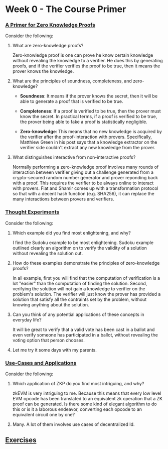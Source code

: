 # Week 0 - The Course Primer

### [A Primer for Zero Knowledge Proofs](../week0_course_primer.md#a-primer-for-zero-knowledge-proofs)

Consider the following:

1. What are zero-knowledge proofs?

   Zero-knowledge proof is one can prove he know certain knowledge without revealing the knowledge to a verifier. He does this by generating proofs, and if the verifier verifies the proof to be true, then it means the prover knows the knowledge.

2. What are the principles of soundness, completeness, and zero-knowledge?

   - **Soundness**: It means if the prover knows the secret, then it will be able to generate a proof that is verified to be true.

   - **Completeness**: If a proof is verified to be true, then the prover must know the secret. In practical terms, if a proof is verified to be true, the prover being able to fake a proof is statistically negligible.

   - **Zero-knowledge**: This means that no new knowledge is acquired by the verifier after the proof-interaction with provers. Specifically, Matthiew Green in his post says that a knowledge extractor on the verifier side couldn't extract any new knowledge from the prover.

3. What distinguishes interactive from non-interactive proofs?

   Normally performing a zero-knowledge proof involves many rounds of interaction between verifier giving out a challenge generated from a crypto-secured random number generator and prover reponding back with a proof. This requires the verifier to be always online to interact with provers. Fiat and Shamir comes up with a transformation protocol so that with a decent hash function (e.g. SHA256), it can replace the many interactions between provers and verifiers.

### [Thought Experiments](../week0_course_primer.md#thought-experiments)

Consider the following:

1. Which example did you find most enlightening, and why?

   I find the Sudoku example to be most enlightening. Sudoku example outlined clearly an algorithm on to verify the validity of a solution without revealing the solution out.

2. How do these examples demonstrate the principles of zero-knowledge proofs?

   In all example, first you will find that the computation of verification is a lot "easier" than the computation of finding the solution. Second, verifying the solution will not gain a knowledge to verifier on the problem's solution. The verifier will just know the prover has provided a solution that satisfy all the contraints set by the problem, without knowing anything about the solution.

3. Can you think of any potential applications of these concepts in everyday life?

   It will be great to verify that a valid vote has been cast in a ballot and even verify someone has participated in a ballot, without revealing the voting option that person chooses.

4. Let me try it some days with my parents.

### [Use-Cases and Applications](../week0_course_primer.md#use-cases-and-applications)

Consider the following:

1. Which application of ZKP do you find most intriguing, and why?

   zkEVM is very intriguing to me. Because this means that every low level EVM opcode has been translated to an equivalent zk operation that a ZK proof can be generated. Is there some kind of elegant algorithm to do this or is it a laborous endeavor, converting each opcode to an equivalent circuit one by one?

2. Many. A lot of them involves use cases of decentralized Id.

## [Exercises](../week0_course_primer.md#-exercises)
